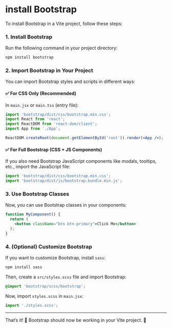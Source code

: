 # install Bootstrap
To install Bootstrap in a Vite project, follow these steps:

### 1. **Install Bootstrap**
Run the following command in your project directory:

```sh
npm install bootstrap
```

### 2. **Import Bootstrap in Your Project**
You can import Bootstrap styles and scripts in different ways:

#### ✅ **For CSS Only (Recommended)**
In `main.jsx` or `main.tsx` (entry file):

```jsx
import 'bootstrap/dist/css/bootstrap.min.css';
import React from 'react';
import ReactDOM from 'react-dom/client';
import App from './App';

ReactDOM.createRoot(document.getElementById('root')).render(<App />);
```

#### ✅ **For Full Bootstrap (CSS + JS Components)**
If you also need Bootstrap JavaScript components like modals, tooltips, etc., import the JavaScript file:

```jsx
import 'bootstrap/dist/css/bootstrap.min.css';
import 'bootstrap/dist/js/bootstrap.bundle.min.js';
```

### 3. **Use Bootstrap Classes**
Now, you can use Bootstrap classes in your components:

```jsx
function MyComponent() {
  return (
    <button className="btn btn-primary">Click Me</button>
  );
}
```

### 4. **(Optional) Customize Bootstrap**
If you want to customize Bootstrap, install `sass`:

```sh
npm install sass
```

Then, create a `src/styles.scss` file and import Bootstrap:

```scss
@import 'bootstrap/scss/bootstrap';
```

Now, import `styles.scss` in `main.jsx`:

```jsx
import './styles.scss';
```

---

That’s it! 🎉 Bootstrap should now be working in your Vite project. 🚀
